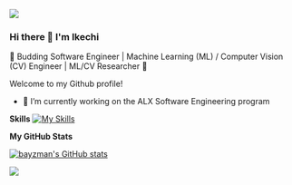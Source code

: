 ![](https://komarev.com/ghpvc/?username=bayzman&style=flat-square&color=blueviolet)

### Hi there 👋  I'm Ikechi
🌟 Budding Software Engineer | Machine Learning (ML) / Computer Vision (CV) Engineer | ML/CV Researcher 🌟

Welcome to my Github profile!

* 🔭 I’m currently working on the ALX Software Engineering program

<b>Skills</b>
[![My Skills](https://skillicons.dev/icons?i=c,cpp,python,git,bash,opencv,tensorflow)](https://skillicons.dev)

<b>My GitHub Stats</b>

<a href="http://www.github.com/bayzman"><img src="https://github-readme-stats.vercel.app/api?username=bayzman&show_icons=true&hide=&count_private=true&title_color=0891b2&text_color=ffffff&icon_color=0891b2&bg_color=1c1917&hide_border=true&show_icons=true" alt="bayzman's GitHub stats" /></a>

<a href="http://www.github.com/bayzman"><img src="https://github-readme-streak-stats.herokuapp.com/?user=bayzman&stroke=ffffff&background=1c1917&ring=0891b2&fire=0891b2&currStreakNum=ffffff&currStreakLabel=0891b2&sideNums=ffffff&sideLabels=ffffff&dates=ffffff&hide_border=true" /></a>

<!--
**Bayzman/Bayzman** is a ✨ _special_ ✨ repository because its `README.md` (this file) appears on your GitHub profile.

Here are some ideas to get you started:

- 🔭 I’m currently working on the ALX Software Engineering program
- 🌱 I’m currently learning ...
- 👯 I’m looking to collaborate on ...
- 🤔 I’m looking for help with ...
- 💬 Ask me about ...
- 📫 How to reach me: ...
- 😄 Pronouns: ...
- ⚡ Fun fact: ...
-->
